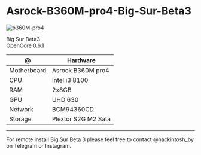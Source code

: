# Asrock-B360M-pro4-Big-Sur-Beta3

![b360M-pro4](https://user-images.githubusercontent.com/65073658/89132409-88414180-d51c-11ea-9b21-72c4a54b0d70.jpg)

Big Sur Beta3 <br>
OpenCore 0.6.1


| @ | Hardware |
| --- | --- |
| Motherboard | Asrock B360M pro4 |
| CPU | Intel i3 8100 |
| RAM | 2x8GB |
| GPU | UHD 630 |
| Network | BCM94360CD |
| Storage | Plextor S2G M2 Sata |



---

For remote install Big Sur Beta 3 please feel free to contact @hackintosh_by on Telegram or Instagram.
